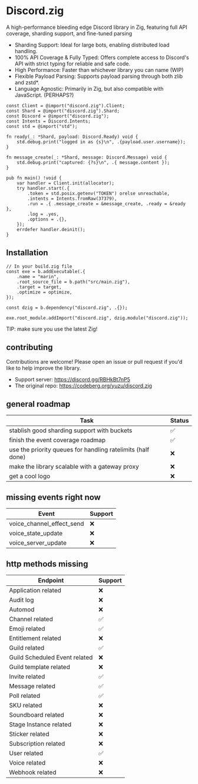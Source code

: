 # Discord.zig

A high-performance bleeding edge Discord library in Zig, featuring full API coverage, sharding support, and fine-tuned parsing
* Sharding Support: Ideal for large bots, enabling distributed load handling.
* 100% API Coverage & Fully Typed: Offers complete access to Discord's API with strict typing for reliable and safe code.
* High Performance: Faster than whichever library you can name (WIP)
* Flexible Payload Parsing: Supports payload parsing through both zlib and zstd*.
* Language Agnostic: Primarily in Zig, but also compatible with JavaScript. (PERHAPS?)

```zig
const Client = @import("discord.zig").Client;
const Shard = @import("discord.zig").Shard;
const Discord = @import("discord.zig");
const Intents = Discord.Intents;
const std = @import("std");

fn ready(_: *Shard, payload: Discord.Ready) void {
    std.debug.print("logged in as {s}\n", .{payload.user.username});
}

fn message_create(_: *Shard, message: Discord.Message) void {
    std.debug.print("captured: {?s}\n", .{ message.content });
}

pub fn main() !void {
    var handler = Client.init(allocator);
    try handler.start(.{
        .token = std.posix.getenv("TOKEN") orelse unreachable,
        .intents = Intents.fromRaw(37379),
        .run = .{ .message_create = &message_create, .ready = &ready },
        .log = .yes,
        .options = .{},
    });
    errdefer handler.deinit();
}

```
## Installation
```zig
// In your build.zig file
const exe = b.addExecutable(.{
    .name = "marin",
    .root_source_file = b.path("src/main.zig"),
    .target = target,
    .optimize = optimize,
});

const dzig = b.dependency("discord.zig", .{});

exe.root_module.addImport("discord.zig", dzig.module("discord.zig"));
```
TIP: make sure you use the latest Zig!

## contributing
Contributions are welcome! Please open an issue or pull request if you'd like to help improve the library.
* Support server: https://discord.gg/RBHkBt7nP5
* The original repo: https://codeberg.org/yuzu/discord.zig

## general roadmap
| Task                                                        | Status |
|-------------------------------------------------------------|--------|
| stablish good sharding support with buckets                 | ✅     |
| finish the event coverage roadmap                           | ✅     |
| use the priority queues for handling ratelimits (half done) | ❌     |
| make the library scalable with a gateway proxy              | ❌     |
| get a cool logo                                             | ❌     |

## missing events right now
| Event                                  | Support |
|----------------------------------------|---------|
| voice_channel_effect_send              | ❌      |
| voice_state_update                     | ❌      |
| voice_server_update                    | ❌      |

## http methods missing
| Endpoint                               | Support |
|----------------------------------------|---------|
| Application related                    | ❌      |
| Audit log                              | ❌      |
| Automod                                | ❌      |
| Channel related                        | ✅      |
| Emoji related                          | ✅      |
| Entitlement related                    | ❌      |
| Guild related                          | ✅      |
| Guild Scheduled Event related          | ❌      |
| Guild template related                 | ❌      |
| Invite related                         | ✅      |
| Message related                        | ✅      |
| Poll related                           | ✅      |
| SKU related                            | ❌      |
| Soundboard related                     | ❌      |
| Stage Instance related                 | ❌      |
| Sticker related                        | ❌      |
| Subscription related                   | ❌      |
| User related                           | ✅      |
| Voice related                          | ❌      |
| Webhook related                        | ❌      |
